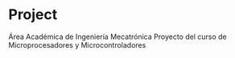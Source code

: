# Project

Área Académica de Ingeniería Mecatrónica
Proyecto del curso de Microprocesadores y Microcontroladores

